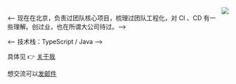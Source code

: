 

<img align="right" src="https://github-readme-stats.vercel.app/api?username=riskers&show_icons=true&icon_color=0366d6&text_color=24292e&bg_color=ffffff&hide_title=true" />

<-- 现在在北京，负责过团队核心项目，梳理过团队工程化，对 CI 、CD 有一些理解。创过业，也在所谓大公司待过。-->

<-- 技术栈：TypeScript / Java -->

具体见 👉 [关于我](https://github.com/riskers/blog/issues/1)

想交流可以[发邮件](mailto:gaoyibobobo@gmail.com)


